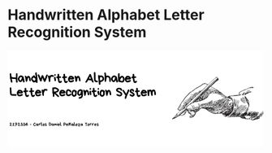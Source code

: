 ﻿# Handwritten Alphabet Letter Recognition System

[![Product][cover]](https://example.com)


## 










 
[cover]: https://github.com/Pholluxion/potential-system/blob/main/assets/cover.png
